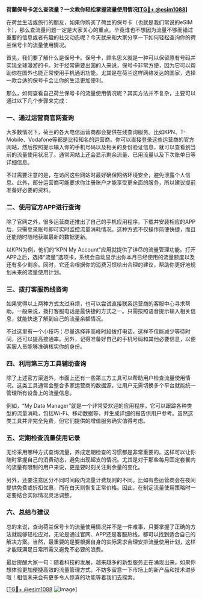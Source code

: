 **荷蘭保号卡怎么查流量？一文教你轻松掌握流量使用情况[[TG💪+ @esim1088](https://t.me/s/esim1088)]**

在荷兰生活或旅行的朋友，如果你购买了荷兰的保号卡（也就是我们常说的eSIM卡），那么查流量问题一定是大家关心的重点。毕竟谁也不想因为流量不够而错过重要的信息或者有趣的社交动态呢？今天就来和大家分享一下如何轻松查询你的荷兰保号卡的流量使用情况。

首先，我们要了解什么是保号卡。保号卡，顾名思义就是一种可以保留原有号码并实现全球漫游的卡。对于经常需要出国的人来说，保号卡非常方便，因为它可以帮助你在国外也能正常使用手机通讯功能。尤其是在荷兰这样网络发达的国家，选择一款合适的保号卡会让你的生活更加便利。

那么，如何查看自己荷兰保号卡的流量使用情况呢？其实方法并不复杂，主要可以通过以下几个步骤来完成：

### 一、通过运营商官网查询

大多数情况下，荷兰的各大电信运营商都会提供在线查询服务。比如KPN、T-Mobile、Vodafone等都是比较知名的运营商。你可以直接登录这些运营商的官方网站，然后按照提示输入你的手机号码以及相关的身份验证信息，就可以查看到当前的流量使用状况了。通常网站上还会显示剩余流量、已用流量以及下次账单日等详细信息。

不过需要注意的是，在访问这些网站时最好确保网络环境安全，避免泄露个人信息。此外，部分运营商可能要求你注册账户才能享受更全面的服务，所以建议提前准备好必要的资料。

### 二、使用官方APP进行查询

除了官网之外，很多运营商还推出了自己的手机应用程序。下载并安装相应的APP后，只需登录账号即可实时监控流量消耗情况。这种方式不仅操作简便快捷，而且还能随时随地获取最新的数据更新。

以KPN为例，他们的“KPN My Account”应用就提供了详尽的流量管理功能。打开APP之后，选择“流量”选项卡，系统会自动显示出你本月已经使用的流量额度以及还有多少剩余。同时，它还会根据你的消费习惯给出合理的建议，帮助你更好地规划未来的流量使用计划。

### 三、拨打客服热线咨询

如果觉得以上两种方式太过麻烦，也可以尝试直接联系运营商的客服中心寻求帮助。一般来说，拨打客服电话是最快捷的方式之一。只需按照语音提示输入相关信息，就能快速了解到自己的流量余额情况。

不过这里有一个小技巧：尽量选择非高峰时段拨打电话，这样不仅能减少等待时间，还可以提高接通率。另外，记得准备好自己的手机号码和其他必要信息，以便客服人员能够准确核实你的身份。

### 四、利用第三方工具辅助查询

除了上述官方渠道外，市面上还有一些第三方工具可以帮助用户检查流量使用情况。这类工具通常会整合多家运营商的数据源，让用户无需切换多个平台就能统一管理所有设备上的流量信息。

例如，“My Data Manager”就是一个非常受欢迎的应用程序。它可以跟踪各种类型的流量消耗，包括Wi-Fi、移动数据等，并生成详细的报告供用户参考。虽然这类工具并非完全免费，但它们提供的增值服务确实值得考虑。

### 五、定期检查流量使用记录

无论采用哪种方式查询流量，养成定期检查的习惯都是非常重要的。这样可以让你随时掌握自己的消费动态，避免出现超支的情况。尤其是对于那些每月固定套餐内的流量有限制的用户来说，更是要时刻关注剩余量的变化。

另外，还要注意区分不同时间段内流量计费规则的不同。比如有些运营商会在夜间提供免费或折扣优惠，而在白天则恢复正常价格。因此，在制定流量使用策略时一定要结合实际情况灵活调整。

### 六、总结与建议

总的来说，查询荷兰保号卡的流量使用情况并不是一件难事，只要掌握了正确的方法就能够轻松应对。无论是通过官网、APP还是客服热线，都可以找到适合自己的解决方案。当然，最重要的是要根据自身的实际需求合理安排流量使用计划，这样才能既满足日常所需又避免不必要的浪费。

最后提醒大家一句：随着科技的发展，越来越多的新型服务正在涌现出来。如果你想体验更加便捷高效的流量管理方式，不妨多留意一下市场上的新产品和技术进步哦！相信未来会有更多令人惊喜的功能等着我们去探索。

[[TG💪+ @esim1088](https://t.me/s/esim1088) ![Image](https://i.postimg.cc/4NQfJmqS/Snipaste-2025-05-13-00-14-12.png)]